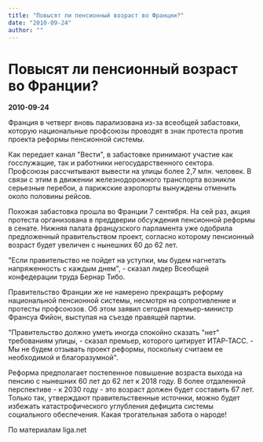 ```yaml
---
title: "Повысят ли пенсионный возраст во Франции?"
date: "2010-09-24"
author: ""
---
```


# Повысят ли пенсионный возраст во Франции?

**2010-09-24** 

Франция в четверг вновь парализована из-за всеобщей забастовки, которую национальные профсоюзы проводят в знак протеста против проекта реформы пенсионной системы.

Как передает канал "Вести", в забастовке принимают участие как госслужащие, так и работники негосударственного сектора. Профсоюзы рассчитывают вывести на улицы более 2,7 млн. человек. В связи с этим в движении железнодорожного транспорта возникли серьезные перебои, а парижские аэропорты вынуждены отменить около половины рейсов.

Похожая забастовка прошла во Франции 7 сентября. На сей раз, акция протеста организована в преддверии обсуждения пенсионной реформы в сенате. Нижняя палата французского парламента уже одобрила предложенный правительством проект, согласно которому пенсионный возраст будет увеличен с нынешних 60 до 62 лет.

"Если правительство не пойдет на уступки, мы будем нагнетать напряженность с каждым днем", - сказал лидер Всеобщей конфедерации труда Бернар Тибо.

Правительство Франции же не намерено прекращать реформу национальной пенсионной системы, несмотря на сопротивление и протесты профсоюзов. Об этом заявил сегодня премьер-министр Франсуа Фийон, выступая на съезде правящей партии.

"Правительство должно уметь иногда спокойно сказать "нет" требованиям улицы, - сказал премьер, которого цитирует ИТАР-ТАСС. - Мы не будем отзывать проект реформы, поскольку считаем ее необходимой и благоразумной".

Реформа предполагает постепенное повышение возраста выхода на пенсию с нынешних 60 лет до 62 лет к 2018 году. В более отдаленной перспективе - к 2030 году - это возраст должен будет составить 67 лет. Только так, утверждают правительственные источнки, можно будет избежать катастрофического углубления дефицита системы социального обеспечения. Какая трогательная забота о народе!

По материалам liga.net